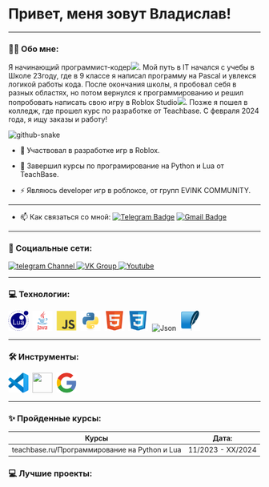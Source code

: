 # Привет, меня зовут Владислав!

---

### 👨‍💻 Обо мне:

Я начинающий программист-кодер<img src="https://media.giphy.com/media/bGgsc5mWoryfgKBx1u/giphy.gif" width="20px">. Мой путь в IT начался с учебы в Школе 23году, где в 9 классе я написал программу на Pascal и увлекся логикой работы кода. После окончания школы, я пробовал себя в разных областях, но потом вернулся к программированию и решил попробовать написать свою игру в Roblox Studio<img src="https://github.com/vvladislovv/vvladislovv/assets/133252067/78c5b7b3-58bd-4ed6-bd49-fe687c4b4da4" width="20px">. Позже я пошел в колледж, где прошел курс по разработке от Teachbase. С февраля 2024 года, я ищу заказы и работу!

<picture>
  <img alt="github-snake" src="https://github.com/FilimonovAlexey/FilimonovAlexey/blob/main/assets/github-snake.svg" />
</picture>


- :telescope: Участвовал в разработке игр в Roblox.

- :seedling: Завершил курсы по програмирование на Python и Lua от TeachBase.

- :zap: Являюсь developer игр в роблоксе, от групп EVINK COMMUNITY.


---

- :mailbox: Как связаться со мной: [![Telegram Badge](https://img.shields.io/badge/-Vladislov-blue?style=flat&logo=Telegram&logoColor=white)](https://t.me/vvlad_islovv) [![Gmail Badge](https://img.shields.io/badge/-Gmail-red?style=flat&logo=Gmail&logoColor=white)](mailto:vlad.yelcheninov@gmail.com)

---

### 🤝 Социальные сети:

  <div id="badges">
    <a href="https://t.me/CrazyLifeEva" target="_blank">
      <img src="https://cdn-icons-png.flaticon.com/512/2111/2111646.png" width="40" height="40" alt="telegram Channel" />
    </a>
    <a href="https://vk.com/codilo" target="_blank">
      <img src="https://cdn-icons-png.flaticon.com/512/145/145813.png"  height="40" alt="VK Group"/>
    </a>
    <a href="https://www.youtube.com/channel/UC1BCbNVvbkbucM5XlnwM2gA" target="_blank">
      <img src="https://cdn-icons-png.flaticon.com/512/3670/3670147.png" width="40" height="40" alt="Youtube"/>
    </a>
  </div>

---

### 💻 Технологии:

<div>
  <img src="https://github.com/devicons/devicon/blob/master/icons/lua/lua-plain.svg" title="lua" alt="lua" width="40" height="40"/>&nbsp
  <img src="https://github.com/devicons/devicon/blob/master/icons/java/java-original-wordmark.svg" title="css" alt="css" width="40" height="40"/>&nbsp
  <img src="https://github.com/vvladislovv/vvladislovv/blob/main/ProgramScript/JavaScript/javascript-original.svg" title="js" alt="js" width="40" height="40"/>&nbsp
  <img src="https://github.com/devicons/devicon/blob/master/icons/python/python-original.svg" title="python" alt="python" width="40" height="40"/>&nbsp
  <img src="https://github.com/devicons/devicon/blob/master/icons/html5/html5-original.svg" title="HTML" alt="HTML" width="40" height="40"/>&nbsp
  <img src="https://github.com/devicons/devicon/blob/master/icons/css3/css3-original.svg" title="css" alt="css" width="40" height="40"/>&nbsp
  <img src="https://github.com/vvladislovv/vvladislovv/assets/133252067/a78322bc-8d79-4439-a385-6216c509daf8" title="Json" alt="Json" width="40" height="40"/>&nbsp
  <img src="https://github.com/devicons/devicon/blob/master/icons/sqlite/sqlite-original.svg" title="SQL" alt="Sql" width="40" height="40"/>&nbsp


 <!--  <img src="" title="css" alt="css" width="40" height="40"/>&nbsp
  <!-- <img src="https://github.com/devicons/devicon/blob/master/icons/redux/redux-original.svg" title="redux" alt="redux" width="40" height="40"/>&nbsp; -->
</div>

---

### 🛠 Инструменты:

<div>
  <img src="https://github.com/devicons/devicon/blob/master/icons/vscode/vscode-original.svg" title="Visual Studio code" alt="" width="40" height="40"/>&nbsp;
  <img src="https://github.com/vvladislovv/vvladislovv/assets/133252067/78c5b7b3-58bd-4ed6-bd49-fe687c4b4da4" title="Roblox Studio" alt="" width="40" height="40"/>&nbsp;
  <img src="https://github.com/devicons/devicon/blob/master/icons/google/google-original.svg" title="Google" alt="" width="40" height="40"/>&nbsp;
  <!--<img src="" title="YouTube" alt="" width="40" height="40"/>&nbsp; -->
</div>

---

### ✨ Пройденные курсы:

| Курсы                                                                 | Дата:             |
| ----------------------------------------------------------------------| :---------------: |
| teachbase.ru/Программирование на Python и Lua                         | 11/2023 - XX/2024 |



### 💻 Лучшие проекты:



